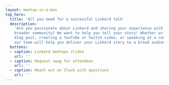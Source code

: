 ```yaml
---
layout: meetup-in-a-box
top_hero:
  title: 'All you need for a successful Linkerd talk'
  description:
    'Are you passionate about Linkerd and sharing your experience with the
    broader community? We want to help you tell your story! Whether writing a
    blog post, creating a YouTube or Twitch video, or speaking at a conference,
    our team will help you deliver your Linkerd story to a broad audience.'
  buttons:
  - caption: Linkerd meetups slides
    url: ''
  - caption: Request swag for attendees
    url: ''
  - caption: Reach out on Slack with questions
    url: ''
---
```

